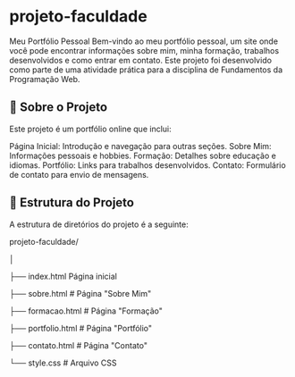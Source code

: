 # projeto-faculdade

Meu Portfólio Pessoal
Bem-vindo ao meu portfólio pessoal, um site onde você pode encontrar informações sobre mim, minha formação, trabalhos desenvolvidos e como entrar em contato. Este projeto foi desenvolvido como parte de uma atividade prática para a disciplina de Fundamentos da Programação Web.

## 📝 Sobre o Projeto
Este projeto é um portfólio online que inclui:

Página Inicial: Introdução e navegação para outras seções.
Sobre Mim: Informações pessoais e hobbies.
Formação: Detalhes sobre educação e idiomas.
Portfólio: Links para trabalhos desenvolvidos.
Contato: Formulário de contato para envio de mensagens.

## 📂 Estrutura do Projeto
A estrutura de diretórios do projeto é a seguinte:

projeto-faculdade/

│

├── index.html          Página inicial 

├── sobre.html         # Página "Sobre Mim" 

├── formacao.html      # Página "Formação" 

├── portfolio.html     # Página "Portfólio" 

├── contato.html       # Página "Contato" 

└── style.css          # Arquivo CSS 
